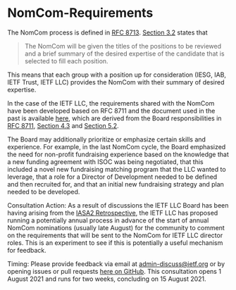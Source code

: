 # NomCom-Requirements

The NomCom process is defined in [RFC 8713](https://www.rfc-editor.org/rfc/rfc8713.html). [Section 3.2](https://www.rfc-editor.org/rfc/rfc8713.html#name-nominating-committee-princi) states that

> The NomCom will be given the titles of the positions to be reviewed and a brief summary of the desired expertise of the candidate that is selected to fill each position.
 
This means that each group with a position up for consideration (IESG, IAB, IETF Trust, IETF LLC) provides the NomCom with their summary of desired expertise. 

In the case of the IETF LLC, the requirements shared with the NomCom have been developed based on RFC 8711 and the document used in the past is available [here](https://github.com/ietf-llc/IASA2-Retrospective/blob/main/References/LLC%20Director%20Role%20Description.pdf), which are derived from the Board responsibilities in [RFC 8711](https://www.rfc-editor.org/rfc/rfc8711.html), [Section 4.3](https://www.rfc-editor.org/rfc/rfc8711.html#name-general-ietf-llc-responsibi) and [Section 5.2](https://www.rfc-editor.org/rfc/rfc8711.html#name-ietf-llc-board-responsibili).

The Board may additionally prioritize or emphasize certain skills and experience. For example, in the last NomCom cycle, the Board emphasized the need for non-profit fundraising experience based on the knowledge that a new funding agreement with ISOC was being negotiated, that this included a novel new fundraising matching program that the LLC wanted to leverage, that a role for a Director of Development needed to be defined and then recruited for, and that an initial new fundraising strategy and plan needed to be developed.

Consultation Action: As a result of discussions the IETF LLC Board has been having arising from the [IASA2 Retrospective](https://github.com/ietf-llc/IASA2-Retrospective/), the IETF LLC has proposed running a potentially annual process in advance of the start of annual NomCom nominations (usually late August) for the community to comment on the requirements that will be sent to the NomCom for IETF LLC director roles. This is an experiment to see if this is potentially a useful mechanism for feedback. 

Timing: Please provide feedback via email at admin-discuss@ietf.org or by opening issues or pull requests [here on GitHub](https://github.com/ietf-llc/NomCom-Requirements/blob/main/Draft-2022-NomCom-Requirements.md). This consultation opens 1 August 2021 and runs for two weeks, concluding on 15 August 2021.
